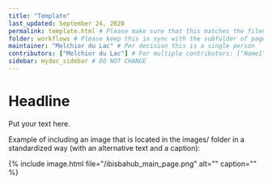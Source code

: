 ```yaml
---
title: "Template"
last_updated: September 24, 2020
permalink: template.html # Please make sure that this matches the filename appended with .html
folder: workflows # Please keep this in sync with the subfolder of pages/
maintainer: "Melchior du Lac" # Per decision this is a single person
contributors: ["Melchior du Lac"] # For multiple contributors: ["Name1", "Name2"]
sidebar: mydoc_sidebar # DO NOT CHANGE
---
```


# Headline

Put your text here.

Example of including an image that is located in the images/ folder in a standardized way (with an alternative text and a caption):

{% include image.html file="/ibisbahub_main_page.png" alt="" caption="" %}
